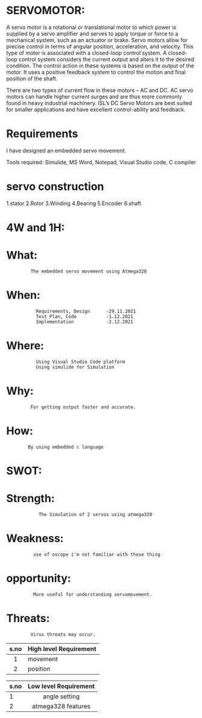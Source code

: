 # SERVOMOTOR:

A servo motor is a rotational or translational motor to which power is supplied by a servo amplifier and serves to apply torque or force to a mechanical system, such as an actuator or brake. Servo motors allow for precise control in terms of angular position, acceleration, and velocity. This type of motor is associated with a closed-loop control system. A closed-loop control system considers the current output and alters it to the desired condition. The control action in these systems is based on the output of the motor. It uses a positive feedback system to control the motion and final position of the shaft.

There are two types of current flow in these motors – AC and DC. AC servo motors can handle higher current surges and are thus more commonly found in heavy industrial machinery. ISL’s DC Servo Motors are best suited for smaller applications and have excellent control-ability and feedback.

# Requirements
I have designed an embedded servo movement. 

Tools required: 
                Simulide, MS Word, Notepad, Visual Studio code, C compiler
# servo construction
 
1.stator
2.Rotor
3.Winding
4.Bearing
5.Encoder
6.shaft

                  
# 4W and 1H:
# What: 
             The embedded servo movement using Atmega328
# When:
               Requirements, Design      -29.11.2021
               Test Plan, Code           -1.12.2021
               Implementation            -2.12.2021
 #   Where:     
               Using Visual Studio Code platform
               Using simulide for Simulation
 #  Why:
             For getting output faster and accurate.
 #  How:
            By using embedded c language


# SWOT:
# Strength:
                The Simulation of 2 servos using atmega328
# Weakness:
              use of oscope i'm not familiar with those thing
# opportunity:
              More useful for understanding servomovement.
# Threats:
             Virus threats may occur.
|s.no|High level Requirement|
| :---:|:---|
|1|  movement
 |2| position
 
  
  
  
|s.no|Low level Requirement|
|:---|:---:                |
|1|angle setting
|2| atmega328 features




                  


